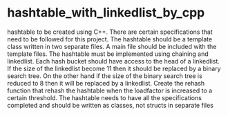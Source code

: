 # hashtable_with_linkedlist_by_cpp
 hashtable to be created using C++. There are certain specifications that need to be followed for this project.
The hashtable should be a template class written in two separate files. A main file should be included with the template files.
The hashtable must be implemented using chaining and linkedlist.
Each hash bucket should have access to the head of a linkedlist. If the size of the linkedlist become 11 then it should be replaced by a binary search tree. On the other hand if the size of the binary search tree is reduced to 8 then it will be replaced by a linkedlist.
Create the rehash function that rehash the hashtable when the loadfactor is increased to a certain threshold.
The hashtable needs to have all the specifications completed and should be written as classes, not structs in separate files
